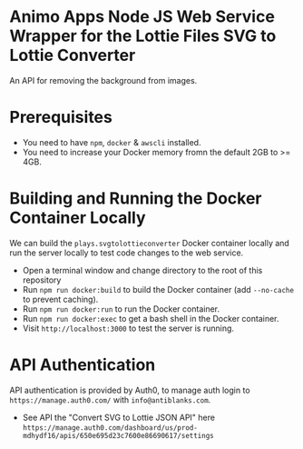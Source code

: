# Animo Apps Node JS Web Service Wrapper for the Lottie Files SVG to Lottie Converter
An API for removing the background from images.

# Prerequisites
* You need to have `npm`, `docker` & `awscli` installed.
* You need to increase your Docker memory fromn the default 2GB to >= 4GB. 

# Building and Running the Docker Container Locally
We can build the `plays.svgtolottieconverter` Docker container locally and run the server locally to test code changes to the web service.
* Open a terminal window and change directory to the root of this repository
* Run `npm run docker:build` to build the Docker container (add `--no-cache` to prevent caching).
* Run `npm run docker:run` to run the Docker container.
* Run `npm run docker:exec` to get a bash shell in the Docker container.
* Visit `http://localhost:3000` to test the server is running.

# API Authentication
API authentication is provided by Auth0, to manage auth login to `https://manage.auth0.com/` with `info@antiblanks.com`.
* See API the "Convert SVG to Lottie JSON API" here `https://manage.auth0.com/dashboard/us/prod-mdhydf16/apis/650e695d23c7600e86690617/settings`